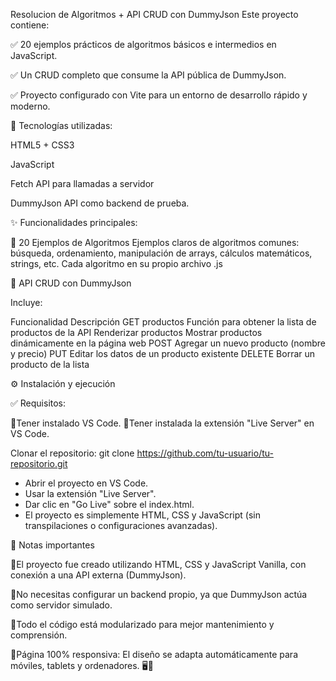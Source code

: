 Resolucion de Algoritmos + API CRUD con DummyJson
Este proyecto contiene:

✅ 20 ejemplos prácticos de algoritmos básicos e intermedios en JavaScript.

✅ Un CRUD completo que consume la API pública de DummyJson.

✅ Proyecto configurado con Vite para un entorno de desarrollo rápido y moderno.

🚀 Tecnologías utilizadas:

HTML5 + CSS3

JavaScript

Fetch API para llamadas a servidor

DummyJson API como backend de prueba.

✨ Funcionalidades principales:

🔹 20 Ejemplos de Algoritmos
Ejemplos claros de algoritmos comunes: búsqueda, ordenamiento, manipulación de arrays, cálculos matemáticos, strings, etc.
Cada algoritmo en su propio archivo .js

🔹 API CRUD con DummyJson

Incluye:

Funcionalidad	                Descripción
GET productos	               Función para obtener la lista de productos de la API
Renderizar productos	       Mostrar productos dinámicamente en la página web
POST 	                       Agregar un nuevo producto (nombre y precio)
PUT                            Editar los datos de un producto existente
DELETE 	                       Borrar un producto de la lista

⚙️ Instalación y ejecución

✅ Requisitos:

🔹Tener instalado VS Code.
🔹Tener instalada la extensión "Live Server" en VS Code.

Clonar el repositorio:
git clone https://github.com/tu-usuario/tu-repositorio.git

- Abrir el proyecto en VS Code.
- Usar la extensión "Live Server".
- Dar clic en "Go Live" sobre el index.html.
- El proyecto es simplemente HTML, CSS y JavaScript (sin transpilaciones o configuraciones avanzadas).


📌 Notas importantes

🔹El proyecto fue creado utilizando HTML, CSS y JavaScript Vanilla, con conexión a una API externa (DummyJson).

🔹No necesitas configurar un backend propio, ya que DummyJson actúa como servidor simulado.

🔹Todo el código está modularizado para mejor mantenimiento y comprensión.

🔹Página 100% responsiva:
El diseño se adapta automáticamente para móviles, tablets y ordenadores. 🖥️📱